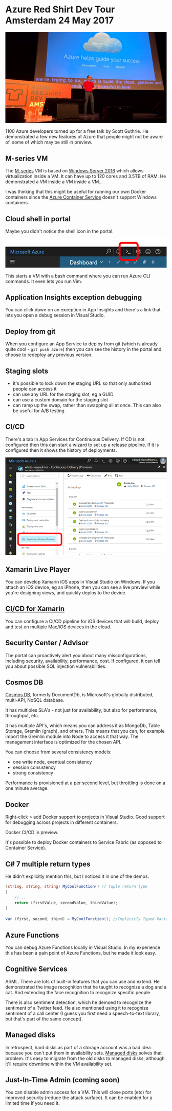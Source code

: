 # Azure Red Shirt Dev Tour Amsterdam 24 May 2017

[![Red Shirt](resources/red-shirt.jpg)](https://twitter.com/carophillips1/status/867287380688064513)

1100 Azure developers turned up for a free talk by Scott Guthrie.
He demonstrated a few new features of Azure that people might not be aware of,
some of which may be still in preview.

## M-series VM

The
[M-series](https://docs.microsoft.com/en-us/azure/virtual-machines/virtual-machines-windows-sizes)
VM is based on 
[Windows Server 2016](https://www.microsoft.com/en-us/cloud-platform/windows-server)
which allows virtualization inside a VM.
It can have up to 120 cores and 3.5TB of RAM.
He demonstrated a VM inside a VM inside a VM...

I was thinking that this might be useful for running our own Docker containers since the
[Azure Container Service](https://azure.microsoft.com/en-us/services/container-service/)
doesn't support Windows containers.

## Cloud shell in portal

Maybe you didn't notice the shell icon in the portal.

![Azure CLI](resources/red-shirt-azure-cli.png)

This starts a VM with a bash command where you can run Azure CLI commands.
It even lets you run Vim.

## Application Insights exception debugging

You can click down on an exception in App Insights and there's a link that lets you open a debug session in Visual Studio.

## Deploy from git

When you configure an App Service to deploy from git
(which is already quite cool - `git push azure`)
then you can see the history in the portal and choose to redeploy any previous version.

## Staging slots

- it's possible to lock down the staging URL so that only authorized people can access it
- can use any URL for the staging slot, eg a GUID
- can use a custom domain for the staging slot
- can ramp up the swap, rather than swapping all at once. This can also be useful for A/B testing

## CI/CD

There's a tab in App Services for Continuous Delivery.
If CD is not configured then this can start a wizard to set up a release pipeline.
If it is configured then it shows the history of deployments.

![Continuous Delivery](resources/red-shirt-cd.png)

## Xamarin Live Player

You can develop Xamarin iOS apps in Visual Studio on Windows.
If you attach an iOS device, eg an iPhone,
then you can see a live preview while you're designing views,
and quickly deploy to the device.

## [CI/CD for Xamarin](https://mobile.azure.com/login)

You can configure a CI/CD pipeline for iOS devices that will build, deploy and test on multiple Mac/iOS devices in the cloud.

## Security Center / Advisor

The portal can proactively alert you about many misconfigurations,
including security, availability, performance, cost.
If configured, it can tell you about possible SQL injection vulnerabilities.

## Cosmos DB

[Cosmos DB](https://azure.microsoft.com/en-us/services/cosmos-db/),
formerly DocumentDb, is Microsoft's globally distributed, multi-API, NoSQL database.

It has multiples SLA's - not just for availability, but also for performance, throughput, etc.

It has multiple API's, which means you can address it as MongoDb, Table Storage, Gremlin (graph), and others.
This means that you can, for example import the Gremlin module into Node to access it that way.
The management interface is optimized for the chosen API.

You can choose from several consistency models:
- one write node, eventual consistency
- session consistency
- strong consistency

Performance is provisioned at a per second level, but throttling is done on a one minute average.

## Docker

Right-click > add Docker support to projects in Visual Studio.
Good support for debugging across projects in different containers.

Docker CI/CD in preview.

It's possible to deploy Docker containers to Service Fabric (as opposed to Container Service).

## C# 7 multiple return types

He didn't explicitly mention this, but I noticed it in one of the demos.

```cs
(string, string, string) MyCoolFunction() // tuple return type
{
    //...
    return (firstValue, secondValue, thirdValue);
}

var (first, second, third) = MyCoolFunction(); //Implicitly Typed Variables
```

## Azure Functions

You can debug Azure Functions locally in Visual Studio.
In my experience this has been a pain point of Azure Functions,
but he made it look easy.

## Cognitive Services

AI/ML.
There are lots of built-in features that you can use and extend.
He demonstrated the image recognition that he taught to recognize a dog and a cat.
And extending the face recognition to recognize specific people.

There is also sentiment detection, which he demoed to recognize the sentiment of a Twitter feed.
He also mentioned using it to recognize sentiment of a call center
(I guess you first need a speech-to-text library, but that's part of the same concept).

## Managed disks

In retrospect, hard disks as part of a storage account was a bad idea because you can't put them in availability sets.
[Managed disks](https://azure.microsoft.com/en-us/services/managed-disks/)
solves that problem.
It's easy to migrate from the old disks to managed disks,
although it'll require downtime within the VM availability set.

## Just-In-Time Admin (coming soon)

You can disable admin access for a VM.
This will close ports (etc) for improved security (reduce the attack surface).
It can be enabled for a limited time if you need it.

